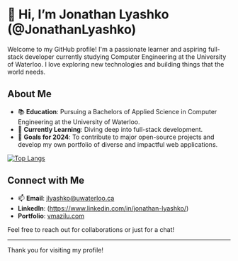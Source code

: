 # 👋 Hi, I’m Jonathan Lyashko (@JonathanLyashko)

Welcome to my GitHub profile! I'm a passionate learner and aspiring full-stack developer currently studying Computer Engineering at the University of Waterloo. I love exploring new technologies and building things that the world needs.

## About Me

- 📚 **Education**: Pursuing a Bachelors of Applied Science in Computer Engineering at the University of Waterloo.
- 🌱 **Currently Learning**: Diving deep into full-stack development.
- 🎯 **Goals for 2024**: To contribute to major open-source projects and develop my own portfolio of diverse and impactful web applications.

[![Top Langs](https://github-readme-stats.vercel.app/api/top-langs/?username=JonathanLyashko&exclude_repo=Shower-Scribe&layout=compact&theme=vision-friendly-dark)](https://github.com/anuraghazra/github-readme-stats)

## Connect with Me

- 📫 **Email**: jlyashko@uwaterloo.ca
- **LinkedIn**: (https://www.linkedin.com/in/jonathan-lyashko/)
- **Portfolio**: [vmazilu.com](https://jonathanlyashko.com/)

Feel free to reach out for collaborations or just for a chat!

---

Thank you for visiting my profile!
